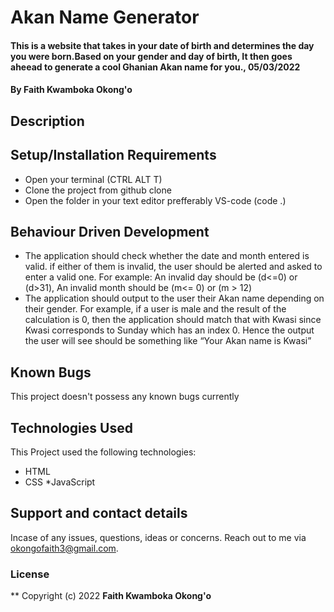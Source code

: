 # Akan Name Generator
#### This is a website that takes in your date of birth and determines the day you were born.Based on your gender and day of birth, It then goes aheead to generate a cool Ghanian Akan name for you., 05/03/2022
#### By **Faith Kwamboka Okong'o**
## Description

## Setup/Installation Requirements
* Open your terminal (CTRL ALT T)
* Clone the project from github clone
* Open the folder in your text editor prefferably VS-code (code .)

## Behaviour Driven Development
* The application should check whether the date and month entered is valid. if either of them is invalid, the user should be alerted and asked to enter a valid one. For example: An invalid day should be (d<=0) or (d>31), An invalid month should be (m<= 0) or (m > 12)  
* The application should output to the user their Akan name depending on their gender. For example, if a user is male and the result of the calculation is 0, then the application should match that with Kwasi since Kwasi corresponds to Sunday which has an index 0. Hence the output the user will see should be something like “Your Akan name is Kwasi”

## Known Bugs
This project doesn't possess any known bugs currently

## Technologies Used
This Project used the following technologies:
* HTML 
* CSS
*JavaScript

## Support and contact details
Incase of any issues, questions, ideas or concerns. Reach out to me via okongofaith3@gmail.com.

### License
**
Copyright (c) 2022 **Faith Kwamboka Okong'o**
